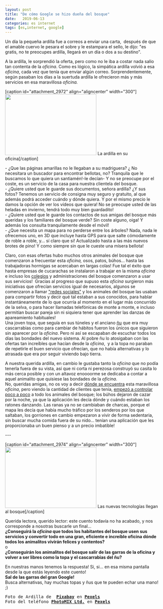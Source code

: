 ```yaml
---
layout: post
title: "De cómo Google se hizo dueña del bosque"
date:   2019-06-13
categories: es internet
tags: [es,internet, google]
---
```

Un día la pequeña ardilla fue a correos a enviar una carta,&nbsp; después de que el amable cuervo le pesara el sobre y le estampara el sello, le dijo: "es gratis, no te preocupes ardilla, llegará en un día o dos a su destino".

A la ardilla, le sorprendió la oferta, pero como no le iba a costar nada salio tan contenta de la <em>oficina</em>. Como es lógico, la simpática ardilla volvió a esa <em>oficina</em>, cada vez que tenía que enviar algún correo. Sorprendentemente, según pasaban los días a la suertuda ardilla le ofrecieron más y más servicios en esa maravillosa <em>oficina.</em>
<p>[caption id="attachment_2972" align="aligncenter" width="300"]<a href="https://es.wikipedia.org/wiki/Ardilla#/media/Archivo:Ardilla_gris_mexicana.JPG"><img class="wp-image-2972 size-medium" src="https://izaroblog.files.wordpress.com/2019/06/animal-squirrel-sciurus-bird.jpg?w=300" alt="" width="300" height="200"></a> La ardilla en su oficina[/caption]</p>
<p>- ¿Que las páginas amarillas no le llegaban a su madriguera? ¿ No necesitara un buscador para encontrar bellotas, no? Tranquila que le buscamos lo que quiera un santiamén!-le decían- Y no se preocupe por el coste, es un servicio de la casa para nuestra clientela del bosque.<br>
- ¿Quiere usted que le guarde sus documentos, señora ardilla? ¿Y sus fotos? Tenemos un servicio de consigna muy seguro y gratuito, al que además podrá acceder cuándo y dónde quiera. Y por el mismo precio le damos la opción de ver los vídeos que quiera! No se preocupe usted de las heladas en invierno, tendrá todo muy bien guardadito!<br>
- ¿Quiere usted que le guarde los contactos de sus amigas del bosque más queridas y los familiares del bosque verde? Sin coste alguno, oiga! Y además los consulta tranquilamente desde el móvil!<br>
- ¿Que necesita un mapa para no perderse entre los árboles? Nada, nada le ofrecemos uno, en 3D que incluye hasta GPS para que salte cómodamente de roble a roble, y... sí claro que si! Actualizado hasta a las más nuevos brotes de pino! Y como siempre sin que le cueste una mísera bellota!</p>
<p>Claro, con esas ofertas hubo muchos otros animales del bosque que comenzaron a frecuentar esta <em>oficina,&nbsp;</em>osos, patos, búhos... hasta las trabajadoras hormigas se acercaban en largas colas! Fue tal el éxito que hasta empresas de cucarachas se instalaron a trabajar en la misma <em>oficina </em>e incluso los <a href="http://izaroblog.com/2017/10/18/googlen-hezkuntzan/">colegios</a> y administraciones del bosque comenzaron a usar sus servicios!&nbsp; Gracias al progreso que supuso esta <em>oficina </em>surgieron más iniciativas que ofrecían servicios igual de necesarios, algunos se comenzaron a llamar <a href="http://izaroblog.com/2017/06/26/escapando-de-las-redes/">"redes sociales"</a> y los animales del bosque las usaban para compartir fotos y decir qué tal estaban a sus conocidos, para hablar instantáneamente de lo que ocurría al momento en el lugar más concurrido de la selva, o para hacer llamadas telefónicas de monte a monte, e incluso permitían buscar pareja sin ni siquiera tener que aprender las danzas de apareamiento habituales!<br>
Una joven topa, que seguía en sus túneles y el anciano <a href="https://upload.wikimedia.org/wikipedia/en/thumb/2/22/Heckert_GNU_white.svg/1200px-Heckert_GNU_white.svg.png">ñu</a> que era muy cascarrabias como para cambiar de hábitos fueron los únicos que siguieron sin aparecer por la <em>oficina</em>. Pero ni así se escapaban de escuchar todos los días las bondades del nuevo sistema. Al pobre ñu lo atosigaban con las ofertas tan increíbles que hacían desde la <em>oficina</em>,&nbsp; y a la topa no paraban de repetirle el buen servicio que ofrecían, que no había alternativas y lo atrasada que era por seguir viviendo bajo tierra.</p>
<p>A nuestra querida ardilla, en cambio le gustaba tanto la <em>oficina&nbsp;</em>que no podía tenerla fuera de su vista, así que ni corta ni perezosa construyó su casita lo más cerca posible y con un altavoz enoooorme se dedicaba a contar a aquel animalito que quisiese las bondades de la <em>oficina</em>.<br>
No, queridas amigas, no os voy a decir <a href="https://es.wikipedia.org/wiki/Google">dónde se encuentra</a> esta maravillosa <em>oficina</em>, pero viendo la cantidad de clientes que tenía, <a href="http://izaroblog.com/2012/05/21/lo-que-facebook-y-google-quieren-que-veamos/">empezó a controlar poco a poco</a> a todo los animales del bosque; los búhos dejaron de cazar por la noche, ya que la aplicación les decía dónde y cuándo estaban los ratones danzando. Las ranas ya no se cambiaban de charcas, porque el mapa les decía que había mucho tráfico por los senderos por los que saltaban, los gorriones en cambio empezaron a vivir de forma sedentaria, sin buscar mucha comida fuera de su nido... tenían una aplicación que les proporcionaba un buen pienso y a un precio imbatible!</p>
<p>---</p>
<p>[caption id="attachment_2974" align="aligncenter" width="300"]<img class="wp-image-2974 size-medium" src="https://izaroblog.files.wordpress.com/2019/06/google.jpeg?w=300" alt="" width="300" height="200"> Las nuevas tecnologías llegan al bosque[/caption]</p>
<p>Querida lectora, querido lector: este cuento todavía no ha acabado, y nos corresponde a nosotras buscarle un final...<br>
<strong>¿Conseguirá la <em>oficina</em> que todos los habitantes del bosque usen sus servicios y convertir todo en una gran, eficiente e increíble oficina dónde todos los animalitos vivirán felices y contentos?<br>
</strong>o<br>
<strong>¿Conseguirán los animalitos del bosque salir de las garras de la oficina y volver a ser libres como la topa y el cascarrabias del ñu?</strong></p>
<p>En nuestras manos tenemos la respuesta! Si, si... en esa misma pantalla desde la que estás leyendo este cuento!<br>
<strong>Sal de las garras del gran Google!</strong><br>
Busca alternativas, hay muchas topas y ñus que te pueden echar una mano! ;)</p>
<div class="level__left">
<div class="level__item">
<div class="js-copy-attribute-content photo-page__adp-cta__container__attribution">
<div class="level__left">
<div class="level__item">
<pre>Foto de Ardilla de&nbsp; <strong><a href="https://www.pexels.com/es-es/@pixabay?utm_content=attributionCopyText&amp;utm_medium=referral&amp;utm_source=pexels">Pixabay</a></strong> en <strong><a href="https://www.pexels.com/es-es/foto/animal-ardilla-cacahuetes-mascota-34109/?utm_content=attributionCopyText&amp;utm_medium=referral&amp;utm_source=pexels">Pexels</a>
</strong>Foto del teléfono <strong><a href="https://www.pexels.com/es-es/@wdnet?utm_content=attributionCopyText&amp;utm_medium=referral&amp;utm_source=pexels">PhotoMIX Ltd.</a></strong> en <strong><a href="https://www.pexels.com/es-es/foto/buscar-concentrarse-conexion-efecto-desenfocado-218717/?utm_content=attributionCopyText&amp;utm_medium=referral&amp;utm_source=pexels">Pexels</a></strong></pre>
</div>
</div>
</div>
</div>
</div>
